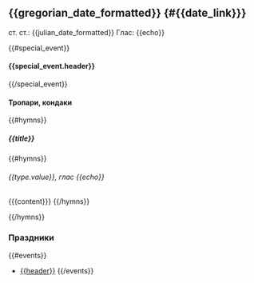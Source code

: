 ## {{gregorian_date_formatted}} {#{{date_link}}}

ст. ст.: {{julian_date_formatted}} Глас: {{echo}}

{{#special_event}}

#### {{special_event.header}}

{{/special_event}}

#### Тропари, кондаки
{{#hymns}}

##### {{title}}
{{#hymns}}

###### {{type.value}}, глас {{echo}}

{{{content}}}
{{/hymns}}

{{/hymns}}

### Праздники
{{#events}}
* [{{header}}](#{{id}})
{{/events}}
